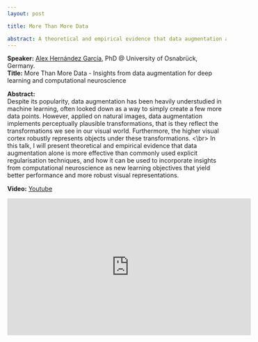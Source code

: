 ```yaml
---
layout: post

title: More Than More Data 

abstract: A theoretical and empirical evidence that data augmentation alone is more effective than commonly used explicit regularisation techniques, and how it can be used to incorporate insights from computational neuroscience as new learning objectives that yield better performance and more robust visual representations.
---
```


**Speaker:** <a href="https://alexhernandezgarcia.github.io/" target="_blank">Alex Hernández García</a>, PhD @ University of Osnabrück, Germany. <br>
**Title:** More Than More Data - Insights from data augmentation for deep learning and computational neuroscience

**Abstract:**<br>
Despite its popularity, data augmentation has been heavily understudied in machine learning, often looked down as a way to simply create a few more data points. However, applied on natural images, data augmentation implements perceptually plausible transformations, that is they reflect the transformations we see in our visual world. Furthermore, the higher visual cortex robustly represents objects under these transformations. <\br>
In this talk, I will present theoretical and empirical evidence that data augmentation alone is more effective than commonly used explicit regularisation techniques, and how it can be used to incorporate insights from computational neuroscience as new learning objectives that yield better performance and more robust visual representations.

<!--**Slide:** [Link](https://drive.google.com/file/d/1bvzZSB9BrHcEV0idbWQN_oo45o1zfdLg/view?usp=sharing) <br>-->
**Video:** [Youtube](https://www.youtube.com/watch?v=i-uOkSR5ku8&fbclid=IwAR09c26tA8J4b1abBmNw5DbjPHYQsfHKxkLew79IyzHFAE0cA02blpP4HSI) <br>
<iframe width="560" height="315" src="https://www.youtube.com/embed/i-uOkSR5ku8" frameborder="0" allow="accelerometer; autoplay; clipboard-write; encrypted-media; gyroscope; picture-in-picture" allowfullscreen></iframe>

